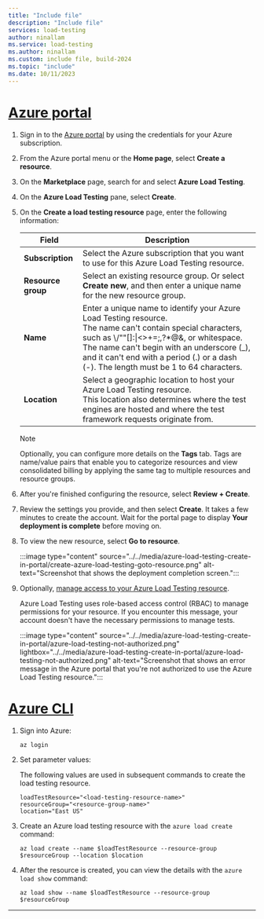 ```yaml
---
title: "Include file"
description: "Include file"
services: load-testing
author: ninallam
ms.service: load-testing
ms.author: ninallam
ms.custom: include file, build-2024
ms.topic: "include"
ms.date: 10/11/2023
---
```


# [Azure portal](#tab/portal)

1. Sign in to the [Azure portal](https://portal.azure.com) by using the credentials for your Azure subscription.

1. From the Azure portal menu or the **Home page**, select **Create a resource**.

1. On the **Marketplace** page, search for and select **Azure Load Testing**.

1. On the **Azure Load Testing** pane, select **Create**.

1. On the **Create a load testing resource** page, enter the following information:

    |Field  |Description  |
    |---------|---------|
    |**Subscription**     | Select the Azure subscription that you want to use for this Azure Load Testing resource.         |
    |**Resource group**     | Select an existing resource group. Or select **Create new**, and then enter a unique name for the new resource group.        |
    |**Name**     | Enter a unique name to identify your Azure Load Testing resource.<br>The name can't contain special characters, such as \\/""[]:\|<>+=;,?*@&, or whitespace. The name can't begin with an underscore (_), and it can't end with a period (.) or a dash (-). The length must be 1 to 64 characters.     |
    |**Location** | Select a geographic location to host your Azure Load Testing resource. <BR>This location also determines where the test engines are hosted and where the test framework requests originate from. |

    > [!NOTE]
    > Optionally, you can configure more details on the **Tags** tab. Tags are name/value pairs that enable you to categorize resources and view consolidated billing by applying the same tag to multiple resources and resource groups.

1. After you're finished configuring the resource, select **Review + Create**.

1. Review the settings you provide, and then select **Create**. It takes a few minutes to create the account. Wait for the portal page to display **Your deployment is complete** before moving on.

1. To view the new resource, select **Go to resource**.
    
    :::image type="content" source="../../media/azure-load-testing-create-in-portal/create-azure-load-testing-goto-resource.png" alt-text="Screenshot that shows the deployment completion screen.":::

1. Optionally, [manage access to your Azure Load Testing resource](../../how-to-assign-roles.md).

    Azure Load Testing uses role-based access control (RBAC) to manage permissions for your resource. If you encounter this message, your account doesn't have the necessary permissions to manage tests.

    :::image type="content" source="../../media/azure-load-testing-create-in-portal/azure-load-testing-not-authorized.png" lightbox="../../media/azure-load-testing-create-in-portal/azure-load-testing-not-authorized.png" alt-text="Screenshot that shows an error message in the Azure portal that you're not authorized to use the Azure Load Testing resource.":::

# [Azure CLI](#tab/azure-cli)

1. Sign into Azure:

    ```azurecli
    az login
    ```

1. Set parameter values:

    The following values are used in subsequent commands to create the load testing resource.

    ```azurecli
    loadTestResource="<load-testing-resource-name>"
    resourceGroup="<resource-group-name>"
    location="East US"
    ```

1. Create an Azure load testing resource with the `azure load create` command:

    ```azurecli
    az load create --name $loadTestResource --resource-group $resourceGroup --location $location
    ```

1. After the resource is created, you can view the details with the `azure load show` command:

    ```azurecli
    az load show --name $loadTestResource --resource-group $resourceGroup
    ```

---
